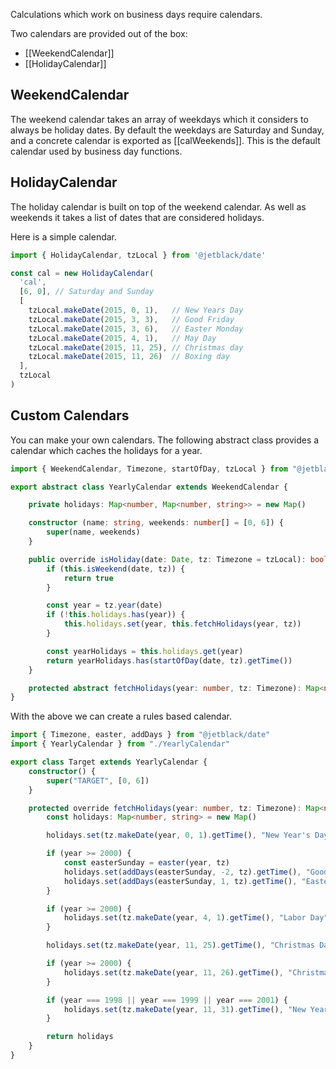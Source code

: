 Calculations which work on  business days require calendars.

Two calendars are provided out of the box:

* [[WeekendCalendar]]
* [[HolidayCalendar]]

## WeekendCalendar

The weekend calendar takes an array of weekdays which it considers to always be
holiday dates. By default the weekdays are Saturday and Sunday, and a concrete
calendar is exported as [[calWeekends]]. This is the default calendar used by
business day functions.

## HolidayCalendar

The holiday calendar is built on top of the weekend calendar. As well as weekends it takes a list of
dates that are considered holidays.

Here is a simple calendar.

```js
import { HolidayCalendar, tzLocal } from '@jetblack/date'

const cal = new HolidayCalendar(
  'cal',
  [6, 0], // Saturday and Sunday
  [
    tzLocal.makeDate(2015, 0, 1),   // New Years Day
    tzLocal.makeDate(2015, 3, 3),   // Good Friday
    tzLocal.makeDate(2015, 3, 6),   // Easter Monday
    tzLocal.makeDate(2015, 4, 1),   // May Day
    tzLocal.makeDate(2015, 11, 25), // Christmas day
    tzLocal.makeDate(2015, 11, 26)  // Boxing day
  ],
  tzLocal
)
```

## Custom Calendars

You can make your own calendars. The following abstract class provides a calendar
which caches the holidays for a year.

```ts
import { WeekendCalendar, Timezone, startOfDay, tzLocal } from "@jetblack/date"; 

export abstract class YearlyCalendar extends WeekendCalendar {

    private holidays: Map<number, Map<number, string>> = new Map()

    constructor (name: string, weekends: number[] = [0, 6]) {
        super(name, weekends)
    }

    public override isHoliday(date: Date, tz: Timezone = tzLocal): boolean {
        if (this.isWeekend(date, tz)) {
            return true
        }

        const year = tz.year(date)
        if (!this.holidays.has(year)) {
            this.holidays.set(year, this.fetchHolidays(year, tz))
        }

        const yearHolidays = this.holidays.get(year)
        return yearHolidays.has(startOfDay(date, tz).getTime())
    }

    protected abstract fetchHolidays(year: number, tz: Timezone): Map<number, string> 
}
```

With the above we can create a rules based calendar.

```ts
import { Timezone, easter, addDays } from "@jetblack/date"
import { YearlyCalendar } from "./YearlyCalendar"

export class Target extends YearlyCalendar {
    constructor() {
        super("TARGET", [0, 6])
    }

    protected override fetchHolidays(year: number, tz: Timezone): Map<number, string> {
        const holidays: Map<number, string> = new Map()

        holidays.set(tz.makeDate(year, 0, 1).getTime(), "New Year's Day")

        if (year >= 2000) {
            const easterSunday = easter(year, tz)
            holidays.set(addDays(easterSunday, -2, tz).getTime(), "Good Friday")
            holidays.set(addDays(easterSunday, 1, tz).getTime(), "Easter Monday")
        }

        if (year >= 2000) {
            holidays.set(tz.makeDate(year, 4, 1).getTime(), "Labor Day")
        }

        holidays.set(tz.makeDate(year, 11, 25).getTime(), "Christmas Day")

        if (year >= 2000) {
            holidays.set(tz.makeDate(year, 11, 26).getTime(), "Christmas Holiday")
        }

        if (year === 1998 || year === 1999 || year === 2001) {
            holidays.set(tz.makeDate(year, 11, 31).getTime(), "New Year's Eve")
        }

        return holidays
    }
}
```
